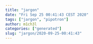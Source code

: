 ```yaml
---
title: "jargon"
date: "Fri Sep 25 00:41:43 CEST 2020"
tags: ["jargon", "pipotron"]
author: m1ch3l
categories: ["generated"]
slug: "jargon/2020-09-25-00:41:43"
---
```



